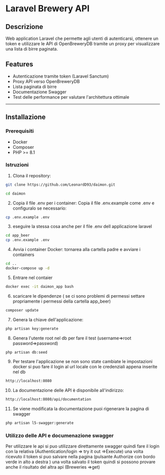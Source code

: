 # Laravel Brewery API

## Descrizione
Web application Laravel che permette agli utenti di autenticarsi, ottenere un token e utilizzare le API di OpenBreweryDB tramite un proxy per visualizzare una lista di birre paginata.

## Features
- Autenticazione tramite token (Laravel Sanctum)
- Proxy API verso OpenBreweryDB
- Lista paginata di birre
- Documentazione Swagger
- Test delle performance per valutare l'architettura ottimale

---

## Installazione

### Prerequisiti
- Docker
- Composer
- PHP >= 8.1

### Istruzioni
1. Clona il repository:
```bash
git clone https://github.com/LeonardD93/daimon.git

cd daimon
```

2. Copia il file .env per i container: Copia il file .env.example come .env e configuralo se necessario: 
```bash
cp .env.example .env

```

3. eseguire la stessa cosa anche per il file .env dell applicazione laravel
```bash
cd app_beer
cp .env.example .env

```

4. Avvia i container Docker:
tornarea alla cartella padre e avviare i containers
```bash
cd ..
docker-compose up -d

```

5. Entrare nel contaier 
```bash
docker exec -it daimon_app bash
```

6. scaricare le dipendenze ( se ci sono problemi di permessi settare propriamente i permessi della cartella app_beer)
```bash
composer update
```

7. Genera la chiave dell'applicazione:
```bash
php artisan key:generate

```
8. Genera l'utente root nel db per fare il test (username=>root  password=>password)
```bash
php artisan db:seed

```

9. Per testare l'applicazione se non sono state cambiate le impostazioni docker si puo fare il login al url locale con le credenziali appena inserite nel db
```bash
http://localhost:8080

```

10. La documentazione delle API è disponibile all'indirizzo:
```bash
http://localhost:8080/api/documentation

```

11. Se viene modificata la documentazione puoi rigenerare la pagina di swagger
```bash
php artisan l5-swagger:generate

```

### Utilizzo delle API e documenazione swagger

Per utilizzare le api si puo utilizzare direttamente swagger
quindi fare il login con la relativa  (Authentication/login => try it out =>Execute)
una volta ricevuto il token si puo salvare nella pagina (pulsante Authorize con bordo verde in alto a destra )
una volta salvato il token quindi si possono provare anche il risultato del altra api (Breweries =>get)
